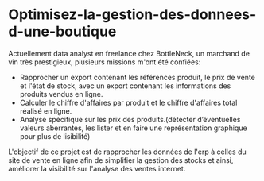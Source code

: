 # Optimisez-la-gestion-des-donnees-d-une-boutique
Actuellement data analyst en freelance chez BottleNeck, un marchand de vin très prestigieux, plusieurs missions m'ont été confiées:
- Rapprocher un export contenant les références produit, le prix de vente et l'état de stock, avec un export contenant les informations des produits vendus en ligne.
- Calculer le chiffre d'affaires par produit et le chiffre d'affaires total réalisé en ligne.
- Analyse spécifique sur les prix des produits.(détecter d’éventuelles valeurs aberrantes, les lister et en faire une représentation graphique pour plus de lisibilité)

L'objectif de ce projet est de rapprocher les données de l'erp à celles du site de vente en ligne afin de simplifier la gestion des stocks et ainsi, améliorer la visibilité sur l'analyse des ventes internet.
